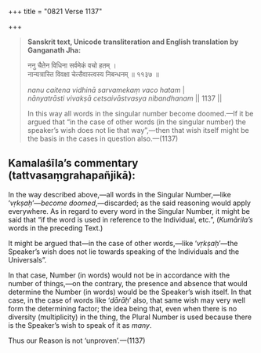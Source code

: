 +++
title = "0821 Verse 1137"

+++
> **Sanskrit text, Unicode transliteration and English translation by Ganganath Jha:** 
>
> ननु चैतेन विधिना सर्वमेकं वचो हतम् ।  
> नान्यत्रास्ति विवक्षा चेत्सैवास्त्वस्य निबन्धनम् ॥ ११३७ ॥ 
>
> *nanu caitena vidhinā sarvamekaṃ vaco hatam* \|  
> *nānyatrāsti vivakṣā cetsaivāstvasya nibandhanam* \|\| 1137 \|\| 
>
> In this way all words in the singular number become doomed.—If it be argued that “in the case of other words (in the singular number) the speaker’s wish does not lie that way”,—then that wish itself might be the basis in the cases in question also.—(1137)



## Kamalaśīla’s commentary (tattvasaṃgrahapañjikā):

In the way described above,—all words in the Singular Number,—like ‘*vṛkṣaḥ*’—*become doomed*,—discarded; as the said reasoning would apply everywhere. As in regard to every word in the Singular Number, it might be said that “if the word is used in reference to the Individual, etc.”, (*Kumārila’s* words in the preceding Text.)

It might be argued that—in the case of other words,—like ‘*vṛkṣaḥ*’—the Speaker’s wish does not lie towards speaking of the Individuals and the Universals”.

In that case, Number (in words) would not be in accordance with the number of things,—on the contrary, the presence and absence that would determine the Number (in words) would be the Speaker’s wish itself. In that case, in the case of words like ‘*dārāḥ*’ also, that same wish may very well form the determining factor; the idea being that, even when there is no diversity (multiplicity) in the thing, the Plural Number is used because there is the Speaker’s wish to speak of it as *many*.

Thus our Reason is not ‘unproven’.—(1137)


